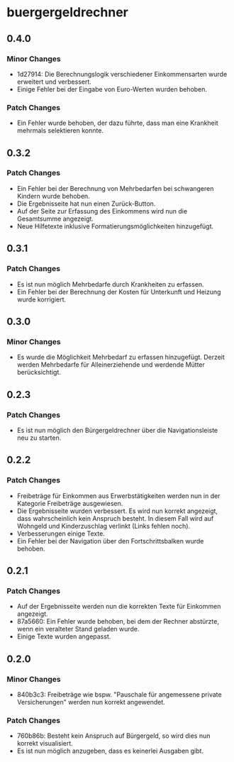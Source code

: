 # buergergeldrechner

## 0.4.0

### Minor Changes

- 1d27914: Die Berechnungslogik verschiedener Einkommensarten wurde erweitert und verbessert.
- Einige Fehler bei der Eingabe von Euro-Werten wurden behoben.

### Patch Changes

- Ein Fehler wurde behoben, der dazu führte, dass man eine Krankheit mehrmals selektieren konnte.

## 0.3.2

### Patch Changes

- Ein Fehler bei der Berechnung von Mehrbedarfen bei schwangeren Kindern wurde behoben.
- Die Ergebnisseite hat nun einen Zurück-Button.
- Auf der Seite zur Erfassung des Einkommens wird nun die Gesamtsumme angezeigt.
- Neue Hilfetexte inklusive Formatierungsmöglichkeiten hinzugefügt.

## 0.3.1

### Patch Changes

- Es ist nun möglich Mehrbedarfe durch Krankheiten zu erfassen.
- Ein Fehler bei der Berechnung der Kosten für Unterkunft und Heizung wurde korrigiert.

## 0.3.0

### Minor Changes

- Es wurde die Möglichkeit Mehrbedarf zu erfassen hinzugefügt. Derzeit werden Mehrbedarfe für Alleinerziehende und werdende Mütter berücksichtigt.

## 0.2.3

### Patch Changes

- Es ist nun möglich den Bürgergeldrechner über die Navigationsleiste neu zu starten.

## 0.2.2

### Patch Changes

- Freibeträge für Einkommen aus Erwerbstätigkeiten werden nun in der Kategorie Freibeträge ausgewiesen.
- Die Ergebnisseite wurden verbessert. Es wird nun korrekt angezeigt, dass wahrscheinlich kein Anspruch besteht. In diesem Fall wird auf Wohngeld und Kinderzuschlag verlinkt (Links fehlen noch).
- Verbesserungen einige Texte.
- Ein Fehler bei der Navigation über den Fortschrittsbalken wurde behoben.

## 0.2.1

### Patch Changes

- Auf der Ergebnisseite werden nun die korrekten Texte für Einkommen angezeigt.
- 87a5660: Ein Fehler wurde behoben, bei dem der Rechner abstürzte, wenn ein veralteter Stand geladen wurde.
- Einige Texte wurden angepasst.

## 0.2.0

### Minor Changes

- 840b3c3: Freibeträge wie bspw. "Pauschale für angemessene private Versicherungen" werden nun korrekt angewendet.

### Patch Changes

- 760b86b: Besteht kein Anspruch auf Bürgergeld, so wird dies nun korrekt visualisiert.
- Es ist nun möglich anzugeben, dass es keinerlei Ausgaben gibt.
